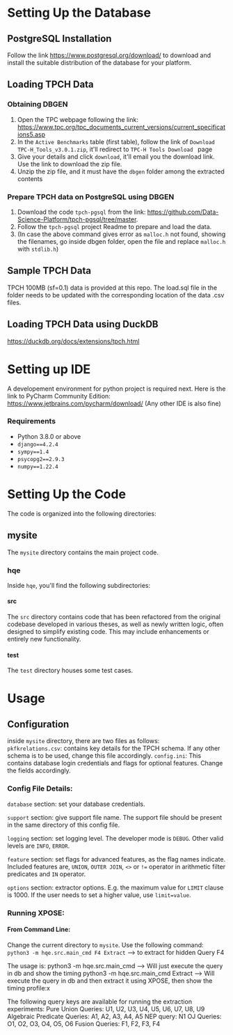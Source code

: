 


# Setting Up the Database
## PostgreSQL Installation  

Follow the link https://www.postgresql.org/download/ to download and install the suitable distribution of the database for your platform. 

## Loading TPCH Data  

### Obtaining DBGEN
1. Open the TPC webpage following the link: https://www.tpc.org/tpc_documents_current_versions/current_specifications5.asp  
2. In the `Active Benchmarks` table (first table), follow the link of `Download TPC-H_Tools_v3.0.1.zip`, it'll redirect to `TPC-H Tools Download
` page   
3. Give your details and click `download`, it'll email you the download link. Use the link to download the zip file.  
4. Unzip the zip file, and it must have the `dbgen` folder among the extracted contents  

### Prepare TPCH data on PostgreSQL using DBGEN
1. Download the code `tpch-pgsql` from the link: https://github.com/Data-Science-Platform/tpch-pgsql/tree/master.  
2. Follow the `tpch-pgsql` project Readme to prepare and load the data.  
3. (In case the above command gives error as `malloc.h` not found, showing the filenames, go inside dbgen folder, open the file and replace `malloc.h` with `stdlib.h`)

## Sample TPCH Data  
TPCH 100MB (sf=0.1) data is provided at this repo. 
The load.sql file in the folder needs to be updated with the corresponding location of the data .csv files.

## Loading TPCH Data using DuckDB
https://duckdb.org/docs/extensions/tpch.html

# Setting up IDE
A developement environment for python project is required next. Here is the link to PyCharm Community Edition: https://www.jetbrains.com/pycharm/download/  (Any other IDE is also fine)

### Requirements
* Python 3.8.0 or above
* `django==4.2.4`
* `sympy==1.4`
* `psycopg2==2.9.3`
* `numpy==1.22.4`

# Setting Up the Code

The code is organized into the following directories:  

## mysite

The `mysite` directory contains the main project code.

### hqe

Inside `hqe`, you'll find the following subdirectories:

#### src

The `src` directory contains code that has been refactored from the original codebase developed in various theses, as well as newly written logic, often designed to simplify existing code. This may include enhancements or entirely new functionality.

#### test

The `test` directory houses some test cases.

# Usage

## Configuration
inside `mysite` directory, there are two files as follows:  
`pkfkrelations.csv`: contains key details for the TPCH schema. If any other schema is to be used, change this file accordingly.
`config.ini`: This contains database login credentials and flags for optional features. Change the fields accordingly.  

### Config File Details:
`database` section: set your database credentials.  

`support` section: give support file name. The support file should be present in the same directory of this config file.

`logging` section: set logging level. The developer mode is `DEBUG`. Other valid levels are `INFO`, `ERROR`.

`feature` section: set flags for advanced features, as the flag names indicate. Included features are, `UNION`, `OUTER JOIN`, `<>` or `!=` operator in arithmetic filter predicates and `IN` operator. 

`options` section: extractor options. E.g. the maximum value for `LIMIT` clause is 1000. If the user needs to set a higher value, use `limit=value`.


### Running XPOSE:
#### From Command Line:
Change the current directory to `mysite`.
Use the following command:  
`python3 -m hqe.src.main_cmd F4 Extract`  --> to extract for hidden Query F4

The usage is:
python3 -m hqe.src.main_cmd <QID> --> Will just execute the query in db and show the timing
python3 -m hqe.src.main_cmd <QID> Extract --> Will execute the query in db and then extract it using XPOSE, then show the timing profile:x


The following query keys are available for running the extraction experiments:
Pure Union Queries: U1, U2, U3, U4, U5, U6, U7, U8, U9 
Algebraic Predicate Queries: A1, A2, A3, A4, A5
NEP query: N1
OJ Queries: O1, O2, O3, O4, O5, O6
Fusion Queries: F1, F2, F3, F4

